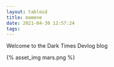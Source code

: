 ```yaml
---
layout: tabloid
title: mamene
date: 2021-04-30 12:57:24
tags:
---
```


Welcome to the Dark Times Devlog blog

{% asset_img mars.png %}
